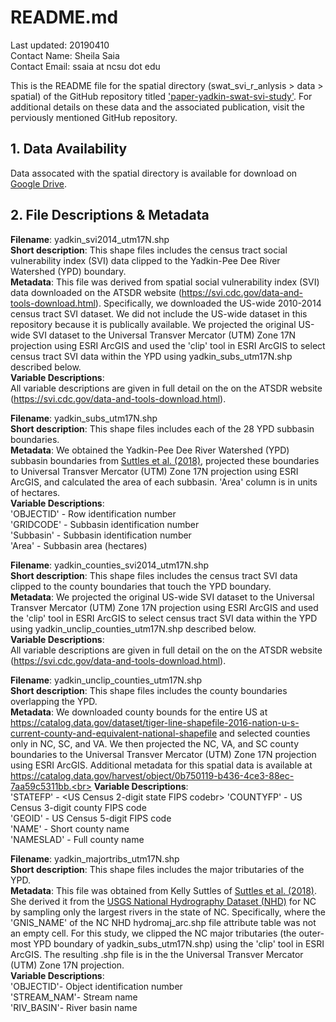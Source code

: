 # README.md #

Last updated: 20190410 <br>
Contact Name: Sheila Saia <br>
Contact Email: ssaia at ncsu dot edu <br>

This is the README file for the spatial directory (swat_svi_r_anlysis > data > spatial) of the GitHub repository titled ['paper-yadkin-swat-svi-study'](https://github.com/sheilasaia/paper-yadkin-swat-svi-study). For additional details on these data and the associated publication, visit the perviously mentioned GitHub repository.

## 1. Data Availability ##
Data assocated with the spatial directory is available for download on [Google Drive](https://drive.google.com/drive/folders/1zWioj-AI2iY1CkmvYIksyQNnrpdL3i_B?usp=sharing).

## 2. File Descriptions & Metadata ##

**Filename**: yadkin\_svi2014\_utm17N.shp <br>
**Short description**: This shape files includes the census tract social vulnerability index (SVI) data clipped to the Yadkin-Pee Dee River Watershed (YPD) boundary.<br>
**Metadata**: This file was derived from spatial social vulnerability index (SVI) data downloaded on the ATSDR website (https://svi.cdc.gov/data-and-tools-download.html). Specifically, we downloaded the US-wide 2010-2014 census tract SVI dataset. We did not include the US-wide dataset in this repository because it is publically available. We projected the original US-wide SVI dataset to the Universal Transver Mercator (UTM) Zone 17N projection using ESRI ArcGIS and used the 'clip' tool in ESRI ArcGIS to select census tract SVI data within the YPD using yadkin\_subs\_utm17N.shp described below. <br>
**Variable Descriptions**: <br>
All variable descriptions are given in full detail on the on the ATSDR website (https://svi.cdc.gov/data-and-tools-download.html).<br>

**Filename**: yadkin\_subs\_utm17N.shp <br>
**Short description**: This shape files includes each of the 28 YPD subbasin boundaries. <br>
**Metadata**: We obtained the Yadkin-Pee Dee River Watershed (YPD) subbasin boundaries from [Suttles et al. (2018)](https://www.fs.usda.gov/treesearch/pubs/56780), projected these boundaries to Universal Transver Mercator (UTM) Zone 17N projection using ESRI ArcGIS, and calculated the area of each subbasin. 'Area' column is in units of hectares. <br>
**Variable Descriptions**: <br>
'OBJECTID' - Row identification number <br>
'GRIDCODE' - Subbasin identification number <br>
'Subbasin' - Subbasin identification number <br>
'Area' - Subbasin area (hectares) <br>

**Filename**: yadkin\_counties\_svi2014\_utm17N.shp <br>
**Short description**: This shape files includes the census tract SVI data clipped to the county boundaries that touch the YPD boundary. <br>
**Metadata**: We projected the original US-wide SVI dataset to the Universal Transver Mercator (UTM) Zone 17N projection using ESRI ArcGIS and used the 'clip' tool in ESRI ArcGIS to select census tract SVI data within the YPD using yadkin\_unclip\_counties\_utm17N.shp described below.<br>
**Variable Descriptions**: <br>
All variable descriptions are given in full detail on the on the ATSDR website (https://svi.cdc.gov/data-and-tools-download.html).<br>

**Filename**: yadkin\_unclip\_counties\_utm17N.shp <br>
**Short description**: This shape files includes the county boundaries overlapping the YPD. <br>
**Metadata**: We downloaded county bounds for the entire US at https://catalog.data.gov/dataset/tiger-line-shapefile-2016-nation-u-s-current-county-and-equivalent-national-shapefile and selected counties only in NC, SC, and VA. We then projected the NC, VA, and SC county boundaries to the Universal Transver Mercator (UTM) Zone 17N projection using ESRI ArcGIS. Additional metadata for this spatial data is available at https://catalog.data.gov/harvest/object/0b750119-b436-4ce3-88ec-7aa59c5311bb.<br>
**Variable Descriptions**: <br>
'STATEFP' - <US Census 2-digit state FIPS codebr>
'COUNTYFP' - US Census 3-digit county FIPS code <br>
'GEOID' - US Census 5-digit FIPS code<br>
'NAME' - Short county name<br>
'NAMESLAD' - Full county name<br>

**Filename**: yadkin\_majortribs\_utm17N.shp <br>
**Short description**: This shape files includes the major tributaries of the YPD.<br>
**Metadata**: This file was obtained from Kelly Suttles of [Suttles et al. (2018)](https://www.fs.usda.gov/treesearch/pubs/56780). She derived it from the [USGS National Hydrography Dataset (NHD)](https://www.sciencebase.gov/catalog/item/5a96cdc6e4b06990606c4d76) for NC by sampling only the largest rivers in the state of NC. Specifically, where the 'GNIS_NAME' of the NC NHD hydromaj\_arc.shp file attribute table was not an empty cell. For this study, we clipped the NC major tributaries (the outer-most YPD boundary of yadkin\_subs\_utm17N.shp) using the 'clip' tool in ESRI ArcGIS. The resulting .shp file is in the the Universal Transver Mercator (UTM) Zone 17N projection.<br>
**Variable Descriptions**: <br>
'OBJECTID'- Object identification number<br>
'STREAM\_NAM'- Stream name<br>
'RIV\_BASIN'- River basin name<br>
